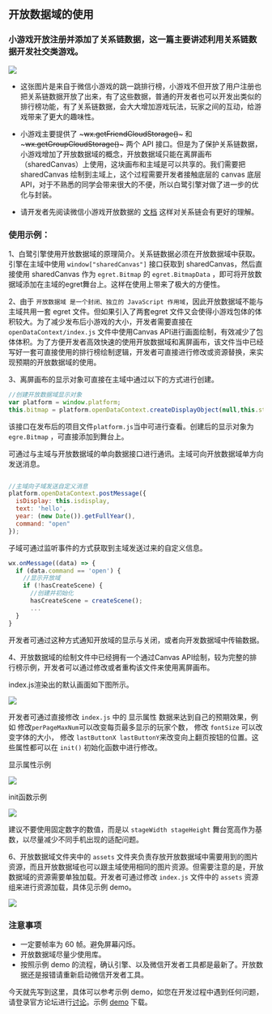 ## 开放数据域的使用

### 小游戏开放注册并添加了关系链数据，这一篇主要讲述利用关系链数据开发社交类游戏。

  ![](./a05.jpg)
  
  * 这张图片是来自于微信小游戏的跳一跳排行榜，小游戏不但开放了用户注册也把关系链数据开放了出来，有了这些数据，普通的开发者也可以开发出类似的排行榜功能，有了关系链数据，会大大增加游戏玩法，玩家之间的互动，给游戏带来了更大的趣味性。
  
  * 小游戏主要提供了 ~~~wx.getFriendCloudStorage()~~~ 和 ~~~wx.getGroupCloudStorage()~~~ 两个 API 接口。但是为了保护关系链数据，小游戏增加了开放数据域的概念，开放数据域只能在离屏画布（sharedCanvas）上使用，这块画布和主域是可以共享的。我们需要把 sharedCanvas 绘制到主域上，这个过程需要开发者接触底层的 canvas 底层 API，对于不熟悉的同学会带来很大的不便，所以白鹭引擎对做了进一步的优化与封装。

  * 请开发者先阅读微信小游戏开放数据的 [文档](https://mp.weixin.qq.com/debug/wxagame/dev/tutorial/open-ability/open-data.html?t=2018323) 这样对关系链会有更好的理解。

### 使用示例：

1、白鹭引擎使用开放数据域的原理简介。关系链数据必须在开放数据域中获取。引擎在主域中使用 `window["sharedCanvas"]` 接口获取到 sharedCanvas，然后直接使用 sharedCanvas 作为 `egret.Bitmap` 的 `egret.BitmapData` ，即可将开放数据域添加在主域的egret舞台上。这样在使用上带来了极大的方便性。

2、由于 `开放数据域 是一个封闭、独立的 JavaScript 作用域`，因此开放数据域不能与主域共用一套 egret 文件。但如果引入了两套egret 文件又会使得小游戏包体的体积较大。为了减少发布后小游戏的大小，开发者需要直接在 `openDataContext/index.js` 文件中使用Canvas API进行画面绘制，有效减少了包体体积。为了方便开发者高效快速的使用开放数据域和离屏画布，该文件当中已经写好一套可直接使用的排行榜绘制逻辑，开发者可直接进行修改或资源替换，来实现预期的开放数据域的使用。

3、离屏画布的显示对象可直接在主域中通过以下的方式进行创建。 

~~~javascript
//创建开放数据域显示对象
var platform = window.platform;
this.bitmap = platform.openDataContext.createDisplayObject(null,this.stage.stageWidth, this.stage.stageHeight);
~~~

该接口在发布后的项目文件`platform.js`当中可进行查看。创建后的显示对象为 `egre.Bitmap` ，可直接添加到舞台上。

可通过与主域与开放数据域的单向数据接口进行通讯。主域可向开放数据域单方向发送消息。

~~~javascript

//主域向子域发送自定义消息
platform.openDataContext.postMessage({
  isDisplay: this.isdisplay,
  text: 'hello',
  year: (new Date()).getFullYear(),
  command: "open"
});

~~~

子域可通过监听事件的方式获取到主域发送过来的自定义信息。

~~~javascript
wx.onMessage((data) => {
  if (data.command == 'open') {
    //显示开放域
    if (!hasCreateScene) {
      //创建并初始化
      hasCreateScene = createScene();
      ...
  }
}
~~~

开发者可通过这种方式通知开放域的显示与关闭，或者向开发数据域中传输数据。

4、开放数据域的绘制文件中已经拥有一个通过Canvas API绘制，较为完整的排行榜示例，开发者可以通过修改或者重构该文件来使用离屏画布。

index.js渲染出的默认画面如下图所示。

![](./a06.png)

开发者可通过直接修改 `index.js` 中的 显示属性 数据来达到自己的预期效果，例如 修改`perPageMaxNum`可以改变每页最多显示的玩家个数， 修改 `fontSize` 可以改变字体的大小， 修改 `lastButtonX lastButtonY`来改变向上翻页按钮的位置。这些属性都可以在  `init()` 初始化函数中进行修改。

显示属性示例

![](./a08.png)

init函数示例

![](./a07.png)

建议不要使用固定数字的数值，而是以 `stageWidth stageHeight` 舞台宽高作为基数，以尽量减少不同手机出现的适配问题。

6、开放数据域文件夹中的 `assets` 文件夹负责存放开放数据域中需要用到的图片资源，而且开放数据域也可以跟主域使用相同的图片资源。但需要注意的是，开放数据域的资源需要单独加载。开发者可通过修改 `index.js` 文件中的 `assets` 资源组来进行资源加载，具体见示例 demo。

![](./a09.png)


### 注意事项
  * 一定要帧率为 60 帧。避免屏幕闪烁。
  * 开放数据域尽量少使用库。
  * 按照示例 demo 的流程，确认引擎、以及微信开发者工具都是最新了。开放数据还是报错请重新启动微信开发者工具。

今天就先写到这里，具体可以参考示例 demo，如您在开发过程中遇到任何问题，请登录官方论坛进行[讨论](http://bbs.egret.com)。示例 [demo](https://github.com/egret-labs/egret-target-wxgame/tree/master/demos/openDataContext) 下载。
